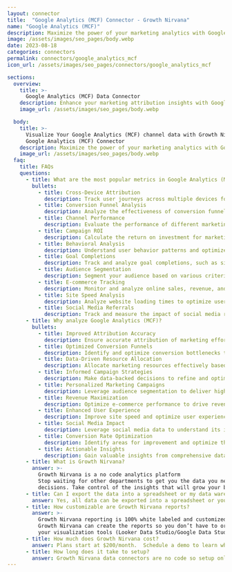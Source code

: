 ```yaml
---
layout: connector
title:  "Google Analytics (MCF) Connector - Growth Nirvana"
name: "Google Analytics (MCF)"
description: Maximize the power of your marketing analytics with Google Analytics (MCF) integration. Gain actionable insights from comprehensive campaign data analysis.
image: /assets/images/seo_pages/body.webp
date: 2023-08-18
categories: connectors
permalink: connectors/google_analytics_mcf
icon_url: /assets/images/seo_pages/connectors/google_analytics_mcf

sections:
  overview:
    title: >-
      Google Analytics (MCF) Data Connector
    description: Enhance your marketing attribution insights with Google Analytics (MCF) integration. Merge marketing data seamlessly to unlock valuable insights for campaign analysis and optimization.
    image_url: /assets/images/seo_pages/body.webp

  body:
    title: >-
      Visualize Your Google Analytics (MCF) channel data with Growth Nirvana's
      Google Analytics (MCF) Connector
    description: Maximize the power of your marketing analytics with Google Analytics (MCF) integration. Gain actionable insights from comprehensive campaign data analysis.
    image_url: /assets/images/seo_pages/body.webp
  faq:
    title: FAQs
    questions:
      - title: What are the most popular metrics in Google Analytics (MCF) to analyze?
        bullets:
          - title: Cross-Device Attribution
            description: Track user journeys across multiple devices for accurate attribution analysis.
          - title: Conversion Funnel Analysis
            description: Analyze the effectiveness of conversion funnels and identify optimization opportunities.
          - title: Channel Performance
            description: Evaluate the performance of different marketing channels and allocate resources accordingly.
          - title: Campaign ROI
            description: Calculate the return on investment for marketing campaigns to inform future strategies.
          - title: Behavioral Analysis
            description: Understand user behavior patterns and optimize marketing tactics accordingly.
          - title: Goal Completions
            description: Track and analyze goal completions, such as sign-ups, purchases, or form submissions.
          - title: Audience Segmentation
            description: Segment your audience based on various criteria to personalize your marketing efforts.
          - title: E-commerce Tracking
            description: Monitor and analyze online sales, revenue, and product performance.
          - title: Site Speed Analysis
            description: Analyze website loading times to optimize user experience and reduce bounce rates.
          - title: Social Media Referrals
            description: Track and measure the impact of social media referrals on website traffic and conversions.
      - title: Why analyze Google Analytics (MCF)?
        bullets:
          - title: Improved Attribution Accuracy
            description: Ensure accurate attribution of marketing efforts for better decision-making.
          - title: Optimized Conversion Funnels
            description: Identify and optimize conversion bottlenecks to increase conversion rates.
          - title: Data-Driven Resource Allocation
            description: Allocate marketing resources effectively based on channel performance insights.
          - title: Informed Campaign Strategies
            description: Make data-backed decisions to refine and optimize marketing campaigns.
          - title: Personalized Marketing Campaigns
            description: Leverage audience segmentation to deliver highly targeted and relevant marketing messages.
          - title: Revenue Maximization
            description: Optimize e-commerce performance to drive revenue growth and maximize profits.
          - title: Enhanced User Experience
            description: Improve site speed and optimize user experience for higher engagement and conversions.
          - title: Social Media Impact
            description: Leverage social media data to understand its impact on website traffic and conversions.
          - title: Conversion Rate Optimization
            description: Identify areas for improvement and optimize the conversion rate of your website.
          - title: Actionable Insights
            description: Gain valuable insights from comprehensive data analysis to inform marketing strategies.
      - title: What is Growth Nirvana?
        answer: >-
          Growth Nirvana is a no code analytics platform 
          Stop waiting for other departments to get you the data you need to make critical business 
          decisions. Take control of the insights that will grow your business.
      - title: Can I export the data into a spreadsheet or my data warehouse?
        answer: Yes, all data can be exported into a spreadsheet or your data warehouse (Google BigQuery, AWS, Snowflake, Azure, etc)
      - title: How customizable are Growth Nirvana reports?
        answer: >-
          Growth Nirvana reporting is 100% white labeled and customized to your specifications.
          Growth Nirvana can create the reports so you don’t have to or you can connect
          your visualization tools (Looker Data Studio/Google Data Studio, Tableau, PowerBI, etc) to Growth Nirvana.
      - title: How much does Growth Nirvana cost?
        answer: Plans start at $200/month.  Schedule a demo to learn what plan is best for you.
      - title: How long does it take to setup?
        answer: Growth Nirvana data connectors are no code so setup only requires a few clicks.
---
```

